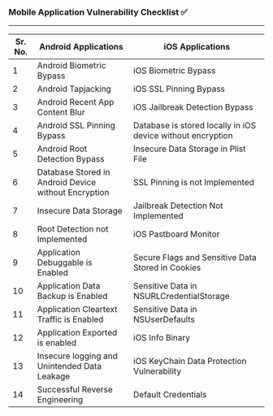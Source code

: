 ### Mobile  Application Vulnerability Checklist ✅ 
---

| **Sr. No.** | **Android Applications** | **iOS Applications** |
|-------------|--------------------------|----------------------|
| 1           | Android Biometric Bypass | iOS Biometric Bypass |
| 2           | Android Tapjacking       | iOS SSL Pinning Bypass |
| 3           | Android Recent App Content Blur | iOS Jailbreak Detection Bypass |
| 4           | Android SSL Pinning Bypass | Database is stored locally in iOS device without encryption |
| 5           | Android Root Detection Bypass | Insecure Data Storage in Plist File |
| 6           | Database Stored in Android Device without Encryption | SSL Pinning is not Implemented |
| 7           | Insecure Data Storage    | Jailbreak Detection Not Implemented |
| 8           | Root Detection not Implemented | iOS Pastboard Monitor |
| 9           | Application Debuggable is Enabled | Secure Flags and Sensitive Data Stored in Cookies |
| 10          | Application Data Backup is Enabled | Sensitive Data in NSURLCredentialStorage |
| 11          | Application Cleartext Traffic is Enabled | Sensitive Data in NSUserDefaults |
| 12          | Application Exported is enabled | iOS Info Binary |
| 13          | Insecure logging and Unintended Data Leakage | iOS KeyChain Data Protection Vulnerability |
| 14          | Successful Reverse Engineering | Default Credentials |

